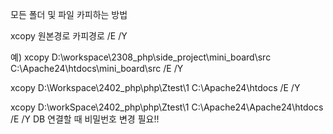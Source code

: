 모든 폴더 및 파일 카피하는 방법


xcopy 원본경로 카피경로 /E /Y


예) xcopy D:\workspace\2308_php\side_project\mini_board\src C:\Apache24\htdocs\mini_board\src /E /Y



<!-- 학원 -->
xcopy D:\Workspace\2402_php\php\Ztest\1 C:\Apache24\htdocs /E /Y
<!-- 집 -->
xcopy D:\workSpace\2402_php\php\Ztest\1 C:\Apache24\Apache24\htdocs /E /Y
DB 연결할 때 비밀번호 변경 필요!!
